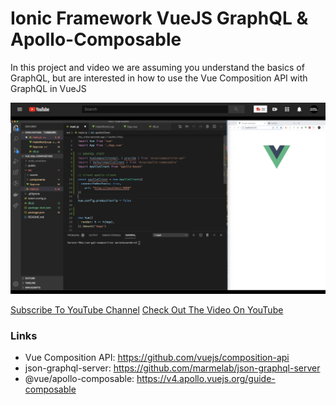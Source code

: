 # Ionic Framework VueJS GraphQL & Apollo-Composable

In this project and video we are assuming you understand the basics of GraphQL, but are interested in how to use the Vue Composition API with GraphQL in VueJS

<a href="https://www.youtube.com/watch?v=MNxgQ4Ba7S8">
<img src="https://github.com/aaronksaunders/vue-gql-composition-1/blob/master/cover.png"/>
  </a>
  <p>
  <a href="https://www.youtube.com/channel/UCMCcqbJpyL3LAv3PJeYz2bg?sub_confirmation=1">Subscribe To YouTube Channel</a>
<a href="https://www.youtube.com/watch?v=MNxgQ4Ba7S8?sub_confirmation=1">Check Out The Video On YouTube</a>
  </p>
  
### Links
- Vue Composition API: https://github.com/vuejs/composition-api
- json-graphql-server: https://github.com/marmelab/json-graphql-server
- @vue/apollo-composable: https://v4.apollo.vuejs.org/guide-composable
